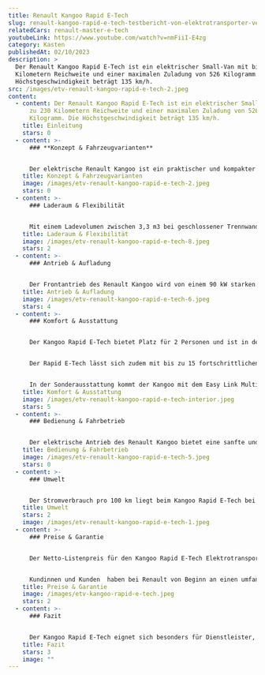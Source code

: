 ```yaml
---
title: Renault Kangoo Rapid E-Tech
slug: renault-kangoo-rapid-e-tech-testbericht-von-elektrotransporter-vergleich
relatedCars: renault-master-e-tech
youtubeLink: https://www.youtube.com/watch?v=nmFiiI-E4zg
category: Kasten
publishedAt: 02/10/2023
description: >
  Der Renault Kangoo Rapid E-Tech ist ein elektrischer Small-Van mit bis zu 230
  Kilometern Reichweite und einer maximalen Zuladung von 526 Kilogramm. Die
  Höchstgeschwindigkeit beträgt 135 km/h.
src: /images/etv-renault-kangoo-rapid-e-tech-2.jpeg
content:
  - content: Der Renault Kangoo Rapid E-Tech ist ein elektrischer Small-Van mit bis
      zu 230 Kilometern Reichweite und einer maximalen Zuladung von 526
      Kilogramm. Die Höchstgeschwindigkeit beträgt 135 km/h.
    title: Einleitung
    stars: 0
  - content: >-
      ### **Konzept & Fahrzeugvarianten**


      Der elektrische Renault Kangoo ist ein praktischer und kompakter Kleintransporter, der in zwei verschiedenen Variationen erhältlich ist. Das Fahrzeug ist als Kangoo E-Tech für den Personentransport oder als Kleintransporter Kangoo Rapid E-Tech. Beide Varianten sind vollständig elektrisch betrieben und bieten eine umweltfreundliche und zuverlässige Alternative zum traditionellen Kangoo mit Verbrennungsmotor. Das Fahrzeug ist relativ kompakt mit Abmessungen von rund 4,50 m × 2,16 m × 1,86 m. Auf der gleichen Fahrzeugbasis beruhen der Mercedes Benz eCitan sowie der EQT und der Nissan Townstar.
    title: Konzept & Fahrzeugvarianten
    image: /images/etv-renault-kangoo-rapid-e-tech-2.jpeg
    stars: 0
  - content: >-
      ### Laderaum & Flexibilität


      Mit einem Ladevolumen zwischen 3,3 m3 bei geschlossener Trennwand und 3,9 m3 mit der Vario-Trennwand bietet der Kangoo Kleintransporter genug Platz für Ihre Ausrüstung und Waren. Über die breite 1,45 m Öffnung der Seitentür sowie der Flügeltüren am Heck lässt sich das Fahrzeug bequem beladen. Die Ladekantenhöhe des Kastenwagens ist mit 63,5 cm relativ niedrig. Das optionale Easy Inside-Rack unter dem Dach bietet außerdem Platz für Leitern, Bretter oder Rohre und so bleibt der Laderaumboden weiter nutzbar. Ebenso optional ist ein Dachgepäckträger zum Verstauen von sperrigen Gegenständen wie einer Leiter oder Rohre.
    title: Laderaum & Flexibilität
    image: /images/etv-renault-kangoo-rapid-e-tech-8.jpeg
    stars: 2
  - content: >-
      ### Antrieb & Aufladung


      Der Frontantrieb des Renault Kangoo wird von einem 90 kW starken Elektromotor (122 PS) übernommen. Mit seinem 44 kWh Lithium-Ionen Akku kommt das Fahrzeug auf eine Reichweite von bis zu 293 Kilometern, was für einen ganzen Arbeitstag mehr als ausreichend ist. Ebenso verfügt das Fahrzeug über eine energieeffiziente Rekuperation. Der Renault Kangoo Rapid E-Tech speist so die Energie, die beim Lösen des Gaspedals oder beim Abbremsen entsteht, zurück in Batterie und vergrößert dadurch die Reichweite. Die Ladezeit beträgt beispielsweise an einer Haushaltssteckdose (3,7 kW verstärkt) mit einem Flexi-Charger-Kabel knapp 13 Stunden und an einer öffentlichen Ladestation mit 11 kW etwa 4 Stunden.
    title: Antrieb & Aufladung
    image: /images/etv-renault-kangoo-rapid-e-tech-6.jpeg
    stars: 4
  - content: >-
      ### Komfort & Ausstattung


      Der Kangoo Rapid E-Tech bietet Platz für 2 Personen und ist in den unterschiedlichen Ausstattungsvarianten Start und Advance erhältlich. Zusätzlich zu bzw. abweichend zur jeweiligen Standardversion gibt es das Fahrzeug als Open Seasame Version ohne B-Säule und mit schwenkbarer Gittertrennwand. So lässt sich der Laderaum noch weiter vergrößern. 


      Der Rapid E-Tech lässt sich zudem mit bis zu 15 fortschrittlichen Fahrerassistenzsystemen wie beispielsweise einem Rear View Assist, Rückfahrkamera, Berganfahrhilfe, Traktionskontrolle, Notbremsassistent, Verkehrszeichenerkennung oder Adaptivem Tempopilot ausstatten.


      In der Sonderausstattung kommt der Kangoo mit dem Easy Link Multimediasystem. Hier lässt sich das Smartphone per Bluetooth, Android Auto™ oder Apple CarPlay™ mit dem Easy Link System verbinden. Über den 8-Zoll-Touchscreen können dann verschiedene Apps und Services genutzt werden.
    title: Komfort & Ausstattung
    image: /images/etv-renault-kangoo-rapid-e-tech-interior.jpeg
    stars: 5
  - content: >-
      ### Bedienung & Fahrbetrieb


      Der elektrische Antrieb des Renault Kangoo bietet eine sanfte und geräuschlose Beschleunigung, die ein angenehmes Fahrgefühl vermittelt. Durch das sofortige Drehmoment des Elektromotors beschleunigt das Fahrzeug zügig und kommt von 0 auf 100 km/h in 11,6 Sekunden. Die optionale Rückfahrkamera kann das Rangieren und Einparken deutlich erleichtern. Mit einer optionalen Anhängerkupplung kann der Elektrotransporter auch Anhänger mit 1,5 Tonnen maximaler Last ziehen.
    title: Bedienung & Fahrbetrieb
    image: /images/etv-renault-kangoo-rapid-e-tech-5.jpeg
    stars: 0
  - content: >-
      ### Umwelt


      Der Stromverbrauch pro 100 km liegt beim Kangoo Rapid E-Tech bei 18,6 kWh. Mit diesem vergleichsweise hohen Verbrauch kosten 100 km Fahrstrecke bei angenommenen 30 Cent pro Kilowattstunde: 5,58 €.
    title: Umwelt
    stars: 2
    image: /images/etv-renault-kangoo-rapid-e-tech-1.jpeg
  - content: >-
      ### Preise & Garantie


      Der Netto-Listenpreis für den Kangoo Rapid E-Tech Elektrotransporter startet bei 33.990 €. Die teuerste Version ist laut BAFA Liste der förderfähigen Fahrzeuge der Kangoo Rapid E-Tech Advance L1 22kW Open Sesame mit einem Netto-Listenpreis von 38.440 €. 


      Kundinnen und Kunden  haben bei Renault von Beginn an einen umfangreichen Schutz durch die Neuwagengarantie, die Lackgarantie und die Korrosionsgarantie. Darüber hinaus gibt es die Renault Plus Garantie, um die Fahrzeuggarantie optional auf bis zu 5 Jahre bzw. 150.000 km zu verlängern.
    title: Preise & Garantie
    image: /images/etv-kangoo-rapid-e-tech.jpeg
    stars: 2
  - content: >-
      ### Fazit


      Der Kangoo Rapid E-Tech eignet sich besonders für Dienstleister, Handwerker und Lieferbetriebe. Der Transporter bietet zudem ein umfangreiches Ausstattungspaket, wenn man weitere Sonderausstattung und alle Assistenzsysteme mit ins Fahrzeug holt.  Dennoch ist der Preis bezogen auf die Fahrzeuggröße und die möglichen Einsatzfelder relativ hoch.
    title: Fazit
    stars: 3
    image: ""
---
```

